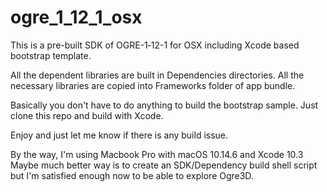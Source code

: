 # ogre_1_12_1_osx
This is a pre-built SDK of OGRE-1‐12-1 for OSX including Xcode based bootstrap template.

All the dependent libraries are built in Dependencies directories.
All the necessary libraries are copied into Frameworks folder of app bundle.

Basically you don't have to do anything to build the bootstrap sample.
Just clone this repo and build with Xcode.

Enjoy and just let me know if there is any build issue.

By the way, I'm using Macbook Pro with macOS 10.14.6 and Xcode 10.3
Maybe much better way is to create an SDK/Dependency build shell script but I'm satisfied enough now to be able to explore Ogre3D.
